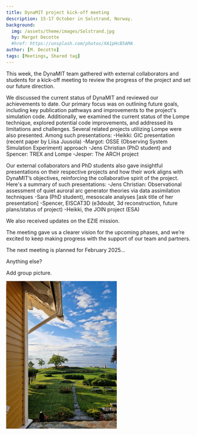 ```yaml
---
title: DynaMIT project kick-off meeting
description: 15-17 October in Solstrand, Norway.
background:
  img: /assets/theme/images/Solstrand.jpg
  by: Margot Decotte
  #href: https://unsplash.com/photos/XA1pHcB5AMA
author: [M. Decotte]
tags: [Meetings, Shared tag]
---
```


This week, the DynaMIT team gathered with external collaborators and students for a kick-off meeting to review the progress of the project and set our future direction.

We discussed the current status of DynaMIT and reviewed our achievements to date. Our primary focus was on outlining future goals, including key publication pathways and improvements to the project's simulation code. Additionally, we examined the current status of the Lompe technique, explored potential code improvements, and addressed its limitations and challenges. Several related projects utilizing Lompe were also presented. Among such presentations:
-Heikki: GIC presentation (recent paper by Liisa Juusola)
-Margot: OSSE (Observing System Simulation Experiment) approach
-Jens Christian (PhD student) and Spencer: TREX and Lompe
-Jesper: The ARCH project

Our external collaborators and PhD students also gave insightful presentations on their respective projects and how their work aligns with DynaMIT’s objectives, reinforcing the collaborative spirit of the project. Here's a summary of such presentations: 
-Jens Christian: Observational assessment of quiet auroral arc generator theories via data assimilation techniques 
-Sara (PhD student), mesoscale analyses [ask title of her presentation] 
-Spencer, EISCAT3D (e3doubt, 3d reconstruction, future plans/status of project)
-Heikki, the JOIN project (ESA)

We also received updates on the EZIE mission. 

The meeting gave us a clearer vision for the upcoming phases, and we’re excited to keep making progress with the support of our team and partners.

The next meeting is planned for February 2025...

Anything else?

Add group picture. 

<!-- ![Alt Text](/assets/theme/images/Solstrand.jpg) -->
<!-- ![Alt Text](/assets/theme/images/Solstrand.jpg){ width=300px height=200px } -->
<img src="/assets/theme/images/Solstrand.jpg" alt="Alt Text" width="300">
